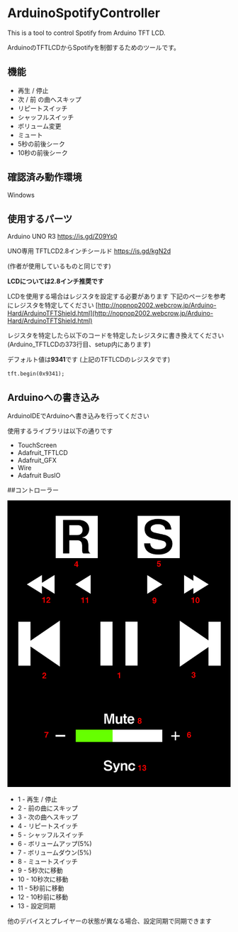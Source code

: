 # ArduinoSpotifyController
This is a tool to control Spotify from Arduino TFT LCD.

ArduinoのTFTLCDからSpotifyを制御するためのツールです。

## 機能
* 再生 / 停止
* 次 / 前 の曲へスキップ
* リピートスイッチ
* シャッフルスイッチ
* ボリューム変更
* ミュート
* 5秒の前後シーク
* 10秒の前後シーク

## 確認済み動作環境
Windows

## 使用するパーツ
Arduino UNO R3
https://is.gd/Z09Ys0

UNO専用 TFTLCD2.8インチシールド
https://is.gd/kgN2d

(作者が使用しているものと同じです)

**LCDについては2.8インチ推奨です**

LCDを使用する場合はレジスタを設定する必要があります
下記のページを参考にレジスタを特定してください
[http://nopnop2002.webcrow.jp/Arduino-Hard/ArduinoTFTShield.html](http://nopnop2002.webcrow.jp/Arduino-Hard/ArduinoTFTShield.html)

レジスタを特定したら以下のコードを特定したレジスタに書き換えてください
(Arduino_TFTLCDの373行目、setup内にあります)

デフォルト値は**9341**です
(上記のTFTLCDのレジスタです)

```
tft.begin(0x9341);
```

## Arduinoへの書き込み
ArduinoIDEでArduinoへ書き込みを行ってください

使用するライブラリは以下の通りです
* TouchScreen
* Adafruit_TFTLCD
* Adafruit_GFX
* Wire
* Adafruit BusIO

##コントローラー

![controller](https://github.com/CubeZeero/ArduinoSpotifyController/blob/master/img/controller.png)

* 1 - 再生 / 停止
* 2 - 前の曲にスキップ
* 3 - 次の曲へスキップ
* 4 - リピートスイッチ
* 5 - シャッフルスイッチ
* 6 - ボリュームアップ(5%)
* 7 - ボリュームダウン(5%)
* 8 - ミュートスイッチ
* 9 - 5秒次に移動
* 10 - 10秒次に移動
* 11 - 5秒前に移動
* 12 - 10秒前に移動
* 13 - 設定同期

他のデバイスとプレイヤーの状態が異なる場合、設定同期で同期できます

